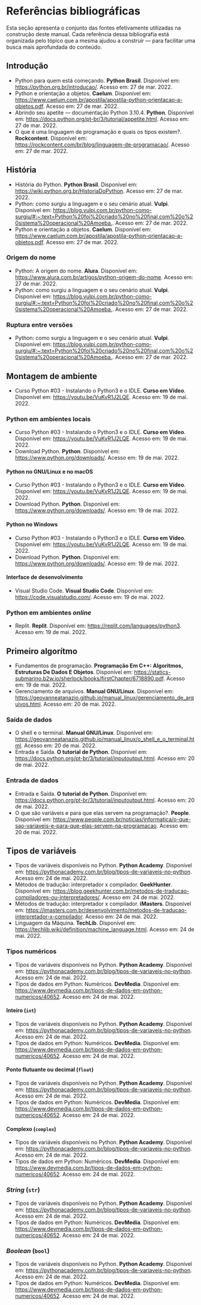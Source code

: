 # Referências bibliográficas

Esta seção apresenta o conjunto das fontes efetivamente utilizadas na construção deste manual. Cada referência dessa bibliografia está organizada pelo tópico que a mesma ajudou a construir — para facilitar uma busca mais aprofundada do conteúdo.

## Introdução

- Python para quem está começando. **Python Brasil**. Disponível em: <https://python.org.br/introducao/>. Acesso em: 27 de mar. 2022.
- Python e orientação a objetos. **Caelum**. Disponível em: <https://www.caelum.com.br/apostila/apostila-python-orientacao-a-objetos.pdf>. Acesso em: 27 de mar. 2022.
- Abrindo seu apetite — documentação Python 3.10.4. **Python**. Disponível em: <https://docs.python.org/pt-br/3/tutorial/appetite.html>. Acesso em: 27 de mar. 2022.
- O que é uma linguagem de programação e quais os tipos existem?. **Rockcontent**. Disponível em: <https://rockcontent.com/br/blog/linguagem-de-programacao/>. Acesso em: 27 de mar. 2022.

## História 

- História do Python. **Python Brasil**. Disponível em: <https://wiki.python.org.br/HistoriaDoPython>. Acesso em: 27 de mar. 2022.
- Python: como surgiu a linguagem e o seu cenário atual. **Vulpi**. Disponível em: <https://blog.vulpi.com.br/python-como-surgiu/#:~:text=Python%20foi%20criado%20no%20final,com%20o%20sistema%20operacional%20Amoeba.>. Acesso em: 27 de mar. 2022.
- Python e orientação a objetos. **Caelum**. Disponível em: <https://www.caelum.com.br/apostila/apostila-python-orientacao-a-objetos.pdf>. Acesso em: 27 de mar. 2022.

### Origem do nome

- Python: A origem do nome. **Alura**. Disponível em: <https://www.alura.com.br/artigos/python-origem-do-nome>. Acesso em: 27 de mar. 2022.
- Python: como surgiu a linguagem e o seu cenário atual. **Vulpi**. Disponível em: <https://blog.vulpi.com.br/python-como-surgiu/#:~:text=Python%20foi%20criado%20no%20final,com%20o%20sistema%20operacional%20Amoeba.>. Acesso em: 27 de mar. 2022.

### Ruptura entre versões

- Python: como surgiu a linguagem e o seu cenário atual. **Vulpi**. Disponível em: <https://blog.vulpi.com.br/python-como-surgiu/#:~:text=Python%20foi%20criado%20no%20final,com%20o%20sistema%20operacional%20Amoeba.>. Acesso em: 27 de mar. 2022.

## Montagem de ambiente

- Curso Python #03 - Instalando o Python3 e o IDLE. **Curso em Vídeo**. Disponível em: <https://youtu.be/VuKvR1J2LQE>. Acesso em: 19 de mai. 2022.

### Python em ambientes locais

- Curso Python #03 - Instalando o Python3 e o IDLE. **Curso em Vídeo**. Disponível em: <https://youtu.be/VuKvR1J2LQE>. Acesso em: 19 de mai. 2022.
- Download Python. **Python**. Disponível em: <https://www.python.org/downloads/>. Acesso em: 19 de mai. 2022.

#### Python no GNU/Linux e no macOS

- Curso Python #03 - Instalando o Python3 e o IDLE. **Curso em Vídeo**. Disponível em: <https://youtu.be/VuKvR1J2LQE>. Acesso em: 19 de mai. 2022.
- Download Python. **Python**. Disponível em: <https://www.python.org/downloads/>. Acesso em: 19 de mai. 2022.

#### Python no Windows

- Curso Python #03 - Instalando o Python3 e o IDLE. **Curso em Vídeo**. Disponível em: <https://youtu.be/VuKvR1J2LQE>. Acesso em: 19 de mai. 2022.
- Download Python. **Python**. Disponível em: <https://www.python.org/downloads/>. Acesso em: 19 de mai. 2022.


#### Interface de desenvolvimento

- Visual Studio Code. **Visual Studio Code**. Disponível em: <https://code.visualstudio.com/>. Acesso em: 19 de mai. 2022.

### Python em ambientes *online*

- Replit. **Replit**. Disponível em: <https://replit.com/languages/python3>. Acesso em: 19 de mai. 2022.

## Primeiro algorítmo

- Fundamentos de programação. **Programação Em C++: Algoritmos, Estruturas De Dados E Objetos**. Disponível em: <https://statics-submarino.b2w.io/sherlock/books/firstChapter/6718890.pdf>. Acesso em: 19 de mai. 2022.
- Gerenciamento de arquivos. **Manual GNU/Linux**. Disponível em: <https://geovanneatanazio.github.io/manual_linux/gerenciamento_de_arquivos.html>. Acesso em: 20 de mai. 2022.

### Saída de dados

- O shell e o terminal. **Manual GNU/Linux**. Disponível em: <https://geovanneatanazio.github.io/manual_linux/o_shell_e_o_terminal.html>. Acesso em: 20 de mai. 2022.
- Entrada e Saída. **O tutorial de Python**. Disponível em: <https://docs.python.org/pt-br/3/tutorial/inputoutput.html>. Acesso em: 20 de mai. 2022.


### Entrada de dados

- Entrada e Saída. **O tutorial de Python**. Disponível em: <https://docs.python.org/pt-br/3/tutorial/inputoutput.html>. Acesso em: 20 de mai. 2022.
- O que são variáveis e para que elas servem na programação?. **People**. Disponível em: <https://www.people.com.br/noticias/informatica/o-que-sao-variaveis-e-para-que-elas-servem-na-programacao>. Acesso em: 20 de mai. 2022.

## Tipos de variáveis

- Tipos de variáveis disponíveis no Python. **Python Academy**. Disponível em: <https://pythonacademy.com.br/blog/tipos-de-variaveis-no-python>. Acesso em: 24 de mai. 2022.
- Métodos de tradução: interpretador x compilador. **GeekHunter**. Disponível em: <https://blog.geekhunter.com.br/metodos-de-traducao-compiladores-ou-interpretadores/>. Acesso em: 24 de mai. 2022.
- Métodos de tradução: interpretador x compilador. **iMasters**. Disponível em: <https://imasters.com.br/desenvolvimento/metodos-de-traducao-interpretador-x-compilador>. Acesso em: 24 de mai. 2022.
- Linguagem da Máquina. **TechLib**. Disponível em: <https://techlib.wiki/definition/machine_language.html>. Acesso em: 24 de mai. 2022.

### Tipos numéricos

- Tipos de variáveis disponíveis no Python. **Python Academy**. Disponível em: <https://pythonacademy.com.br/blog/tipos-de-variaveis-no-python>. Acesso em: 24 de mai. 2022.
- Tipos de dados em Python: Numéricos. **DevMedia**. Disponível em: <https://www.devmedia.com.br/tipos-de-dados-em-python-numericos/40652>. Acesso em: 24 de mai. 2022.

#### Inteiro (`int`)

- Tipos de variáveis disponíveis no Python. **Python Academy**. Disponível em: <https://pythonacademy.com.br/blog/tipos-de-variaveis-no-python>. Acesso em: 24 de mai. 2022.
- Tipos de dados em Python: Numéricos. **DevMedia**. Disponível em: <https://www.devmedia.com.br/tipos-de-dados-em-python-numericos/40652>. Acesso em: 24 de mai. 2022.

#### Ponto flutuante ou decimal (`float`)

- Tipos de variáveis disponíveis no Python. **Python Academy**. Disponível em: <https://pythonacademy.com.br/blog/tipos-de-variaveis-no-python>. Acesso em: 24 de mai. 2022.
- Tipos de dados em Python: Numéricos. **DevMedia**. Disponível em: <https://www.devmedia.com.br/tipos-de-dados-em-python-numericos/40652>. Acesso em: 24 de mai. 2022.

#### Complexo (`complex`)

- Tipos de variáveis disponíveis no Python. **Python Academy**. Disponível em: <https://pythonacademy.com.br/blog/tipos-de-variaveis-no-python>. Acesso em: 24 de mai. 2022.
- Tipos de dados em Python: Numéricos. **DevMedia**. Disponível em: <https://www.devmedia.com.br/tipos-de-dados-em-python-numericos/40652>. Acesso em: 24 de mai. 2022.

### *String* (`str`)

- Tipos de variáveis disponíveis no Python. **Python Academy**. Disponível em: <https://pythonacademy.com.br/blog/tipos-de-variaveis-no-python>. Acesso em: 24 de mai. 2022.
- Tipos de dados em Python: Numéricos. **DevMedia**. Disponível em: <https://www.devmedia.com.br/tipos-de-dados-em-python-numericos/40652>. Acesso em: 24 de mai. 2022.

### *Boolean* (`bool`)

- Tipos de variáveis disponíveis no Python. **Python Academy**. Disponível em: <https://pythonacademy.com.br/blog/tipos-de-variaveis-no-python>. Acesso em: 24 de mai. 2022.
- Tipos de dados em Python: Numéricos. **DevMedia**. Disponível em: <https://www.devmedia.com.br/tipos-de-dados-em-python-numericos/40652>. Acesso em: 24 de mai. 2022.